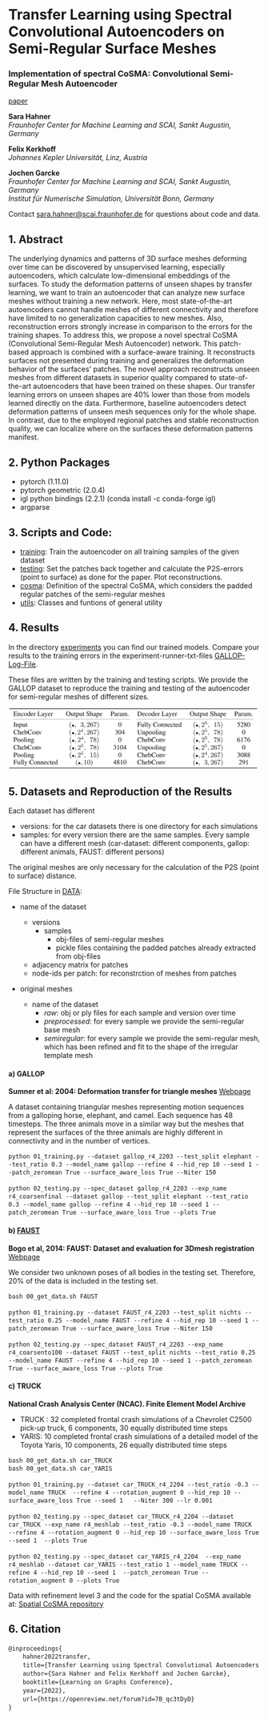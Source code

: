 # Transfer Learning using Spectral Convolutional Autoencoders on Semi-Regular Surface Meshes

### Implementation of spectral CoSMA: Convolutional Semi-Regular Mesh Autoencoder

[paper](https://openreview.net/forum?id=7B_qc3tDyD)

<!---[arXiv publication]()-->

**Sara Hahner**  
*Fraunhofer Center for Machine Learning and SCAI, Sankt Augustin, Germany*   

**Felix Kerkhoff**  
*Johannes Kepler Universität, Linz, Austria*

**Jochen Garcke**  
*Fraunhofer Center for Machine Learning and SCAI, Sankt Augustin, Germany*   
*Institut für Numerische Simulation, Universität Bonn, Germany*

Contact sara.hahner@scai.fraunhofer.de for questions about code and data.

## 1. Abstract

The underlying dynamics and patterns of 3D surface meshes deforming over time can be discovered by unsupervised learning, especially autoencoders, which calculate low-dimensional embeddings of the surfaces.
To study the deformation patterns of unseen shapes by transfer learning, we want to train an autoencoder that can analyze new surface meshes without training a new network.
Here, most state-of-the-art autoencoders cannot handle meshes of different connectivity and therefore have limited to no generalization capacities to new meshes. Also, reconstruction errors strongly increase in comparison to the errors for the training shapes.
To address this, we propose a novel spectral CoSMA (Convolutional Semi-Regular Mesh Autoencoder) network. This patch-based approach is combined with a surface-aware training. It reconstructs surfaces not presented during training and generalizes the deformation behavior of the surfaces' patches.
The novel approach reconstructs unseen meshes from different datasets in superior quality compared to state-of-the-art autoencoders that have been trained on these shapes. Our transfer learning errors on unseen shapes are 40\% lower than those from models learned directly on the data.
Furthermore, baseline autoencoders detect deformation patterns of unseen mesh sequences only for the whole shape. In contrast, due to the employed regional patches and stable reconstruction quality, we can localize where on the surfaces these deformation patterns manifest. 

## 2. Python Packages

- pytorch (1.11.0)
- pytorch geometric (2.0.4)
- igl python bindings (2.2.1) (conda install -c conda-forge igl)
- argparse 

## 3. Scripts and Code:
- [training](training.py): Train the autoencoder on all training samples of the given dataset
- [testing](testing.py): Set the patches back together and calculate the P2S-errors (point to surface) as done for the paper. Plot reconstructions.
- [cosma](cosma): Definition of the spectral CoSMA, which considers the padded regular patches of the semi-regular meshes
- [utils](utils): Classes and funtions of general utility

## 4. Results

In the directory [experiments](experiments) you can find our trained models. Compare your results to the training errors in the experiment-runner-txt-files [GALLOP-Log-File](experiments/gallop_r4_2203/gallop/experiment_runner_gallop.txt). 

These files are written by the training and testing scripts. We provide the GALLOP dataset to reproduce the training and testing of the autoencoder for semi-regular meshes of different sizes.

<img src="network_architecture.png" width="500" />

## 5. Datasets and Reproduction of the Results

Each dataset has different         
- versions: for the car datasets there is one directory for each simulations
- samples: for every version there are the same samples. Every sample can have a different mesh (car-dataset: different components, gallop: different animals, FAUST: different persons)

The original meshes are only necessary for the calculation of the P2S (point to surface) distance.

File Structure in [DATA](DATA):
- name of the dataset
  - versions
    - samples
      - obj-files of semi-regular meshes
      - pickle files containing the padded patches already extracted from obj-files
  - adjacency matrix for patches
  - node-ids per patch: for reconstrction of meshes from patches
  
- original meshes
  - name of the dataset
    - *raw*: obj or ply files for each sample and version over time
    - *preprocessed*: for every sample we provide the semi-regular base mesh
    - *semiregular*: for every sample we provide the semi-regular mesh, which has been refined and fit to the shape of the irregular template mesh


#### a) GALLOP

**Sumner et al: 2004: Deformation transfer for triangle meshes** [Webpage](https://people.csail.mit.edu/sumner/research/deftransfer/)

A dataset containing triangular meshes representing motion sequences from a galloping horse, elephant, and camel. Each sequence has 48 timesteps. The three animals move in a similar way but the meshes that represent the surfaces of the three animals are highly different in connectivity and in the number of vertices. 

```
python 01_training.py --dataset gallop_r4_2203 --test_split elephant --test_ratio 0.3 --model_name gallop --refine 4 --hid_rep 10 --seed 1 --patch_zeromean True --surface_aware_loss True --Niter 150

python 02_testing.py --spec_dataset gallop_r4_2203 --exp_name r4_coarsenfinal --dataset gallop --test_split elephant --test_ratio 0.3 --model_name gallop --refine 4 --hid_rep 10 --seed 1 --patch_zeromean True --surface_aware_loss True --plots True
```


#### b) [FAUST](data/FAUST)

**Bogo et al, 2014: FAUST: Dataset and evaluation for 3Dmesh registration** [Webpage](http://faust.is.tue.mpg.de/)

We consider two unknown poses of all bodies in the testing set. Therefore, 20% of the data is included in the testing set.

```
bash 00_get_data.sh FAUST

python 01_training.py --dataset FAUST_r4_2203 --test_split nichts --test_ratio 0.25 --model_name FAUST --refine 4 --hid_rep 10 --seed 1 --patch_zeromean True --surface_aware_loss True --Niter 150

python 02_testing.py --spec_dataset FAUST_r4_2203 --exp_name r4_coarsento100 --dataset FAUST --test_split nichts --test_ratio 0.25 --model_name FAUST --refine 4 --hid_rep 10 --seed 1 --patch_zeromean True --surface_aware_loss True --plots True
```

#### c) TRUCK 


**National Crash Analysis Center (NCAC). Finite Element Model Archive**

- TRUCK : 32  completed  frontal crash simulations of a Chevrolet C2500 pick-up truck, 6 components, 30 equally distributed time steps
- YARIS: 10 completed frontal crash simulations of a detailed model of the Toyota Yaris, 10 components, 26 equally distributed time steps

```
bash 00_get_data.sh car_TRUCK
bash 00_get_data.sh car_YARIS

python 01_training.py --dataset car_TRUCK_r4_2204 --test_ratio -0.3 --model_name TRUCK  --refine 4 --rotation_augment 0 --hid_rep 10 --surface_aware_loss True --seed 1   --Niter 300 --lr 0.001

python 02_testing.py --spec_dataset car_TRUCK_r4_2204 --dataset car_TRUCK --exp_name r4_meshlab --test_ratio -0.3 --model_name TRUCK  --refine 4 --rotation_augment 0 --hid_rep 10 --surface_aware_loss True --seed 1  --plots True

python 02_testing.py --spec_dataset car_YARIS_r4_2204  --exp_name r4_meshlab --dataset car_YARIS --test_ratio 1 --model_name TRUCK --refine 4 --hid_rep 10 --seed 1  --patch_zeromean True --rotation_augment 0 --plots True
```

Data with refinement level 3 and the code for the spatial CoSMA available at: [Spatial CoSMA repository](https://github.com/Fraunhofer-SCAI/conv_sr_mesh_autoencoder)

## 6. Citation

```markdown
@inproceedings{
    hahner2022transfer,
    title={Transfer Learning using Spectral Convolutional Autoencoders on Semi-Regular Surface Meshes},
    author={Sara Hahner and Felix Kerkhoff and Jochen Garcke},
    booktitle={Learning on Graphs Conference},
    year={2022},
    url={https://openreview.net/forum?id=7B_qc3tDyD}
}
```
